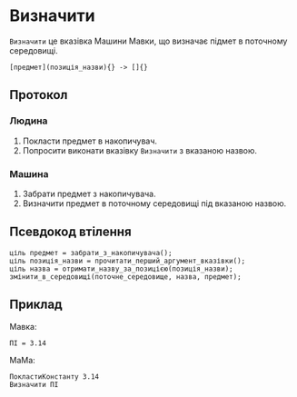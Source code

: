# Визначити

`Визначити` <keyword>це</keyword> вказівка <subject>Машини Мавки</subject>, що визначає підмет в поточному середовищі.

```
[предмет](позиція_назви){} -> []{}
```

## Протокол

### Людина

1. Покласти предмет в накопичувач.
2. Попросити виконати вказівку `Визначити` з вказаною назвою.

### Машина

1. Забрати предмет з накопичувача.
2. Визначити предмет в поточному середовищі під вказаною назвою.

## Псевдокод втілення

```ціль
ціль предмет = забрати_з_накопичувача();
ціль позиція_назви = прочитати_перший_аргумент_вказівки();
ціль назва = отримати_назву_за_позицією(позиція_назви);
змінити_в_середовищі(поточне_середовище, назва, предмет);
```

## Приклад

<subject>Мавка</subject>:

```мавка
ПІ = 3.14
```

<subject>МаМа</subject>:

```мама
ПокластиКонстанту 3.14
Визначити ПІ
```